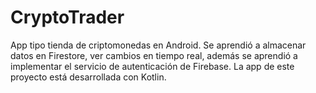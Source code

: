 # CryptoTrader
App tipo tienda de criptomonedas en Android. Se aprendió a almacenar datos en Firestore, ver cambios en tiempo real, además se aprendió a implementar el servicio de autenticación de Firebase. La app de este proyecto está desarrollada con Kotlin.
